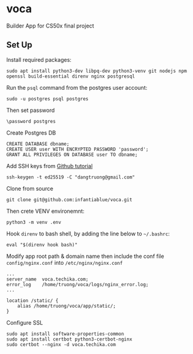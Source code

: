 # voca

Builder App for CS50x final project

## Set Up

Install required packages:

    sudo apt install python3-dev libpq-dev python3-venv git nodejs npm openssl build-essential direnv nginx postgresql

Run the `psql` command from the postgres user account:

    sudo -u postgres psql postgres

Then set password

    \password postgres

Create Postgres DB

    CREATE DATABASE dbname;
    CREATE USER user WITH ENCRYPTED PASSWORD 'password';
    GRANT ALL PRIVILEGES ON DATABASE user TO dbname;

Add SSH keys from [Github tutorial](https://docs.github.com/en/github/authenticating-to-github/generating-a-new-ssh-key-and-adding-it-to-the-ssh-agent)

    ssh-keygen -t ed25519 -C "dangtruong@gmail.com"

Clone from source

    git clone git@github.com:infantiablue/voca.git

Then crete VENV environemnt:

    python3 -m venv .env

Hook `direnv` to bash shell, by adding the line below to `~/.bashrc`:

    eval "$(direnv hook bash)"

 Modify app root path & domain name then include the conf file `config/nginx.conf` into `/etc/nginx/nginx.conf`

    ...
    server_name  voca.techika.com;
    error_log    /home/truong/voca/logs/nginx_error.log;
    ...

    location /static/ {
        alias /home/truong/voca/app/static/;
    }

Configure SSL

    sudo apt install software-properties-common
    sudo apt install certbot python3-certbot-nginx
    sudo certbot --nginx -d voca.techika.com